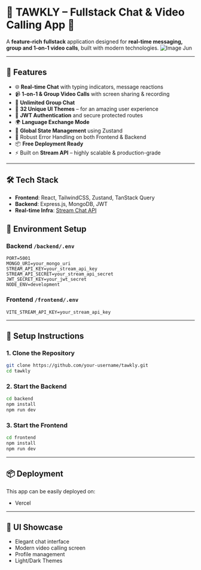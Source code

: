 
# 🌟 TAWKLY – Fullstack Chat & Video Calling App 🌟

A **feature-rich fullstack** application designed for **real-time messaging, group and 1-on-1 video calls**, built with modern technologies.
![Image Jun](https://github.com/user-attachments/assets/61afdf5e-e6df-4a36-82c7-e4019f4dca1b)



---

## 🚀 Features

- 🌐 **Real-time Chat** with typing indicators, message reactions
- 📹 **1-on-1 & Group Video Calls** with screen sharing & recording
- 👥 **Unlimited Group Chat**
- 🎨 **32 Unique UI Themes** – for an amazing user experience
- 🔐 **JWT Authentication** and secure protected routes
- 🌍 **Language Exchange Mode**
- 🧠 **Global State Management** using Zustand
- 🚨 Robust Error Handling on both Frontend & Backend
- 📦 **Free Deployment Ready**
- ⚡ Built on **Stream API** – highly scalable & production-grade

---

## 🛠️ Tech Stack

- **Frontend**: React, TailwindCSS, Zustand, TanStack Query  
- **Backend**: Express.js, MongoDB, JWT  
- **Real-time Infra**: [Stream Chat API](https://getstream.io/chat/)




## 🔐 Environment Setup

### Backend `/backend/.env`

```env
PORT=5001
MONGO_URI=your_mongo_uri
STREAM_API_KEY=your_stream_api_key
STREAM_API_SECRET=your_stream_api_secret
JWT_SECRET_KEY=your_jwt_secret
NODE_ENV=development
```

### Frontend `/frontend/.env`

```env
VITE_STREAM_API_KEY=your_stream_api_key
```

---

## 🧪 Setup Instructions

### 1. Clone the Repository

```bash
git clone https://github.com/your-username/tawkly.git
cd tawkly
```

### 2. Start the Backend

```bash
cd backend
npm install
npm run dev
```

### 3. Start the Frontend

```bash
cd frontend
npm install
npm run dev
```

---

## 📦 Deployment

This app can be easily deployed on:

- Vercel
  

---

## 📸 UI Showcase

- Elegant chat interface  
- Modern video calling screen  
- Profile management  
- Light/Dark Themes  





